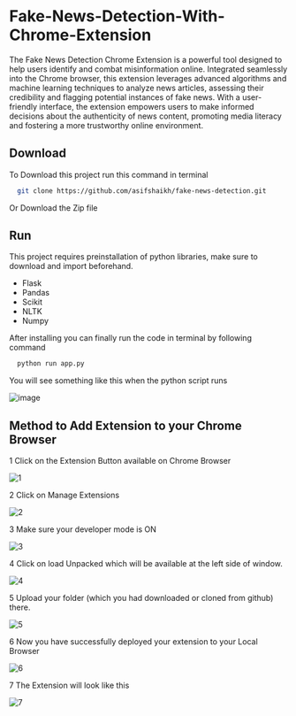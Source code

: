 # Fake-News-Detection-With-Chrome-Extension

The Fake News Detection Chrome Extension is a powerful tool designed to help users identify and combat misinformation online. Integrated seamlessly into the Chrome browser, this extension leverages advanced algorithms and machine learning techniques to analyze news articles, assessing their credibility and flagging potential instances of fake news. With a user-friendly interface, the extension empowers users to make informed decisions about the authenticity of news content, promoting media literacy and fostering a more trustworthy online environment.

## Download

To Download this project run this command in terminal

```bash
  git clone https://github.com/asifshaikh/fake-news-detection.git
```

Or Download the Zip file

## Run 

This project requires preinstallation of python libraries, make sure to download and import beforehand.

- Flask
- Pandas
- Scikit
- NLTK
- Numpy

After installing you can finally run the code in terminal by following command

```bash
  python run app.py
```
You will see something like this when the python script runs

![image](https://github.com/spectrathon/Neurons/assets/5381124/a4893db2-0a93-4f53-ab38-8b2cbdce04b1)


## Method to Add Extension to your Chrome Browser

1  Click on the Extension Button available on Chrome Browser

![1](https://github.com/asifshaikh/fake-news-detection/assets/5381124/fb414072-672c-4cf9-9156-eb03c95d989b)

2  Click on Manage Extensions

![2](https://github.com/asifshaikh/fake-news-detection/assets/5381124/4cda7e86-deae-4ebc-b6e3-08a6b4f4206b)

3  Make sure your developer mode is ON

![3](https://github.com/asifshaikh/fake-news-detection/assets/5381124/bc16a81b-edf0-411d-869e-dbf119eb5026)

4 Click on load Unpacked which will be available at the left side of window.

![4](https://github.com/asifshaikh/fake-news-detection/assets/5381124/d598f761-239e-4dec-b33e-3b1ef1b8599b)

5 Upload your folder (which you had downloaded or cloned from github) there.

![5](https://github.com/asifshaikh/fake-news-detection/assets/5381124/ee1455f9-702a-4b9f-8009-53b72b76e002)

6 Now you have successfully deployed your extension to your Local Browser 

![6](https://github.com/asifshaikh/fake-news-detection/assets/5381124/fd10f572-430c-4fcf-9eb9-06c9c31598a3)

7 The Extension will look like this

![7](https://github.com/asifshaikh/fake-news-detection/assets/5381124/2485606d-fc71-4440-bf13-c4bd70d904a6)







